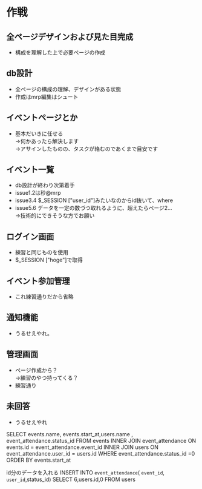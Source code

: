 # 作戦
## 全ページデザインおよび見た目完成
* 構成を理解した上で必要ページの作成
## db設計
* 全ページの構成の理解、デザインがある状態
* 作成はmrp編集はシュート
## イベントページとか
* 基本だいきに任せる  
→何かあったら解決します  
→アサインしたものの、タスクが絡むのであくまで目安です
## イベント一覧
* db設計が終わり次第着手
* issue1.2は秒@mrp
* issue3.4 $_SESSION ["user_id"]みたいなのからid抜いて、where
* issue5.6 データを一定の数づつ取れるように、超えたらページ2...  
→技術的にできそうな方でお願い
## ログイン画面
* 練習と同じものを使用
* $_SESSION ["hoge"]で取得
## イベント参加管理
* これ練習通りだから省略
## 通知機能
* うるせえやれ。
## 管理画面
* ページ作成から？  
→練習のやつ持ってくる？
* 練習通り
## 未回答
* うるせえやれ

SELECT events.name, events.start_at,users.name , event_attendance.status_id FROM events INNER JOIN event_attendance ON events.id = event_attendance.event_id INNER JOIN users ON event_attendance.user_id = users.id 
WHERE event_attendance.status_id =0
ORDER BY events.start_at

id分のデータを入れる
INSERT INTO `event_attendance`( `event_id`, `user_id`,status_id) 
SELECT 6,users.id,0 FROM users

